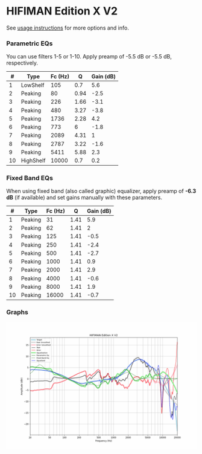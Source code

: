 # HIFIMAN Edition X V2
See [usage instructions](https://github.com/jaakkopasanen/AutoEq#usage) for more options and info.

### Parametric EQs
You can use filters 1-5 or 1-10. Apply preamp of -5.5 dB or -5.5 dB, respectively.

|   # | Type      |   Fc (Hz) |    Q |   Gain (dB) |
|-----|-----------|-----------|------|-------------|
|   1 | LowShelf  |       105 | 0.7  |         5.6 |
|   2 | Peaking   |        80 | 0.94 |        -2.5 |
|   3 | Peaking   |       226 | 1.66 |        -3.1 |
|   4 | Peaking   |       480 | 3.27 |        -3.8 |
|   5 | Peaking   |      1736 | 2.28 |         4.2 |
|   6 | Peaking   |       773 | 6    |        -1.8 |
|   7 | Peaking   |      2089 | 4.31 |         1   |
|   8 | Peaking   |      2787 | 3.22 |        -1.6 |
|   9 | Peaking   |      5411 | 5.88 |         2.3 |
|  10 | HighShelf |     10000 | 0.7  |         0.2 |

### Fixed Band EQs
When using fixed band (also called graphic) equalizer, apply preamp of **-6.3 dB** (if available) and set gains manually with these parameters.

|   # | Type    |   Fc (Hz) |    Q |   Gain (dB) |
|-----|---------|-----------|------|-------------|
|   1 | Peaking |        31 | 1.41 |         5.9 |
|   2 | Peaking |        62 | 1.41 |         2   |
|   3 | Peaking |       125 | 1.41 |        -0.5 |
|   4 | Peaking |       250 | 1.41 |        -2.4 |
|   5 | Peaking |       500 | 1.41 |        -2.7 |
|   6 | Peaking |      1000 | 1.41 |         0.9 |
|   7 | Peaking |      2000 | 1.41 |         2.9 |
|   8 | Peaking |      4000 | 1.41 |        -0.6 |
|   9 | Peaking |      8000 | 1.41 |         1.9 |
|  10 | Peaking |     16000 | 1.41 |        -0.7 |

### Graphs
![](./HIFIMAN%20Edition%20X%20V2.png)
